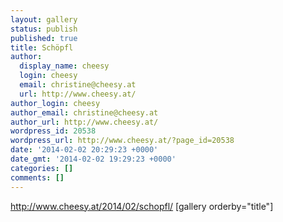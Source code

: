 ```yaml
---
layout: gallery
status: publish
published: true
title: Schöpfl
author:
  display_name: cheesy
  login: cheesy
  email: christine@cheesy.at
  url: http://www.cheesy.at/
author_login: cheesy
author_email: christine@cheesy.at
author_url: http://www.cheesy.at/
wordpress_id: 20538
wordpress_url: http://www.cheesy.at/?page_id=20538
date: '2014-02-02 20:29:23 +0000'
date_gmt: '2014-02-02 19:29:23 +0000'
categories: []
comments: []
---
```

http://www.cheesy.at/2014/02/schopfl/
[gallery orderby="title"]
